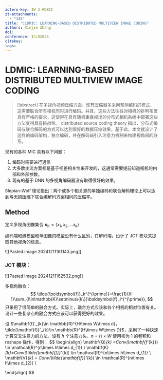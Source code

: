 ```yaml
---
zotero-key: IW 2 FDBIC
zt-attachments:
  - "145"
title: "CLDMIC: LEARNING-BASED DISTRIBUTED MULTIVIEW IMAGE CODING"
authors: Xinjie Zhang
doi: 
conference: ICLR2023
citekey: 
tags:
---
```

# LDMIC: LEARNING-BASED DISTRIBUTED MULTIVIEW IMAGE CODING


> [!abstract]
> 在多视角视频压缩方面，现有压缩器多采用预测编码的模式，这需要联合所有相机同时进行编码。并且，这些方法往往对相机的排列布置具有严格的要求，这使得在具有随机重叠视场的分布式相机系统中部署这些方法变得具有挑战性。
> distributed source coding theory 指出，分布式编码与联合解码的方式可以达到很好的数据压缩效果，基于此，本文就设计了这样的编码架构，独立编码，并在解码端引入注意力机制来构建视角间的联系。


现有的各种 MIC 具有以下问题：
1. 编码时需要进行通信
2. 大多数主流方案都是基于视差相关性来开发的，这通常需要提前知道相机的内部和外部参数。
3. 现有的基于 DNN 的多视角编码器没有取得很好的效果。

Slepian-Wolf 理论指出：两个或多个相关源的单独编码和联合解码理论上可以达到与无损压缩下联合编解码方案相同的压缩率。


## Method
定义多视角图像集合 $\mathbf{x}_{\mathbb{K}}=\{x_1,x_{2},\dots x_{k}\}$

编码端和熵模型和单图像的模型没有什么区别，在解码端，设计了 JCT 模块来提取其他视角的信息。

![[Pasted image 20241211161143.png]]


### JCT 模块：

![[Pasted image 20241211162532.png]]

多视角融合：
$$
\tilde{\boldsymbol{f}}_k^{^{\prime}}=\frac{1}{K-1}\sum_{i\in\mathbb{K}\setminus\{k\}}\boldsymbol{f}_i^{^{\prime}},
$$
只采用了很简单的融合方式。实际上，融合方式应该和各个相机的相对位置有关。设计一些复杂点的融合方式应该可以获得更好的效果。

设 $\mathbf{f}'_{k}\in \mathbb{R}^{H\times W\times d}，\tilde{\mathbf{f}}'_{k}\in \mathbb{R}^{H\times W\times D}$，采用了一种快速计算交叉注意力的方法。设有 $h$ 个注意力头，$n=H\times W$
使用核为 1 的卷积和 reshape 操作，得到：
$$
\begin{align}
\mathbf{Q}_{k} =Conv(\mathbf{f'_{k}}) \in \mathcal{R}^{n\times h\times d_{1}} \\
\mathbf{K}_{k}=Conv(\tilde{\mathbf{f}}'_{k}) \in \mathcal{R}^{n\times h\times d_{1}} \\
\mathbf{V}_{k} = Conv(\tilde{\mathbf{f}}'_{k}) \in \mathcal{R}^{n\times h\times d_{2}} \\

\end{align}
$$